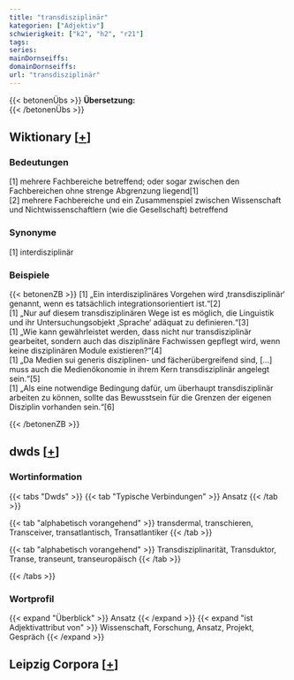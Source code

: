 ```yaml
---
title: "transdisziplinär"
kategorien: ["Adjektiv"]
schwierigkeit: ["k2", "h2", "r21"]
tags:
series:
mainDornseiffs:
domainDornseiffs:
url: "transdisziplinär"
---
```


{{< betonenÜbs >}}
**Übersetzung:**  
{{< /betonenÜbs >}}

## Wiktionary [[+](https://de.wiktionary.org/wiki/transdisziplinär)]

### Bedeutungen
[1] mehrere Fachbereiche betreffend; oder sogar zwischen den Fachbereichen ohne strenge Abgrenzung liegend[1]  
[2] mehrere Fachbereiche und ein Zusammenspiel zwischen Wissenschaft und Nichtwissenschaftlern (wie die Gesellschaft) betreffend  

### Synonyme
[1] interdisziplinär  

### Beispiele
{{< betonenZB >}}
[1] „Ein interdisziplinäres Vorgehen wird ‚transdisziplinär‘ genannt, wenn es tatsächlich integrationsorientiert ist.“[2]  
[1] „Nur auf diesem transdisziplinären Wege ist es möglich, die Linguistik und ihr Untersuchungsobjekt ‚Sprache‘ adäquat zu definieren.“[3]  
[1] „Wie kann gewährleistet werden, dass nicht nur transdisziplinär gearbeitet, sondern auch das disziplinäre Fachwissen gepflegt wird, wenn keine disziplinären Module existieren?“[4]  
[1] „Da Medien sui generis disziplinen- und fächerübergreifend sind, […] muss auch die Medienökonomie in ihrem Kern transdisziplinär angelegt sein.“[5]  
[1] „Als eine notwendige Bedingung dafür, um überhaupt transdisziplinär arbeiten zu können, sollte das Bewusstsein für die Grenzen der eigenen Disziplin vorhanden sein.“[6]  

{{< /betonenZB >}}


## dwds [[+](https://www.dwds.de/wb/transdisziplinär)]

### Wortinformation
{{< tabs "Dwds" >}}
{{< tab "Typische Verbindungen" >}}
Ansatz
{{< /tab >}}

{{< tab "alphabetisch vorangehend" >}}
transdermal, transchieren, Transceiver, transatlantisch, Transatlantiker
{{< /tab >}}

{{< tab "alphabetisch vorangehend" >}}
Transdisziplinarität, Transduktor, Transe, transeunt, transeuropäisch
{{< /tab >}}

{{< /tabs >}}

### Wortprofil
{{< expand "Überblick" >}} Ansatz {{< /expand >}}
{{< expand "ist Adjektivattribut von" >}} Wissenschaft, Forschung, Ansatz, Projekt, Gespräch {{< /expand >}}

## Leipzig Corpora [[+](https://corpora.uni-leipzig.de/en/res?word=transdisziplinär&corpusId=deu_newscrawl-public_2018)]

